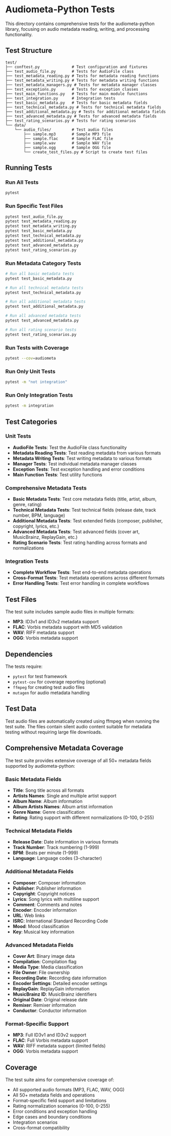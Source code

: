 # Audiometa-Python Tests

This directory contains comprehensive tests for the audiometa-python library, focusing on audio metadata reading, writing, and processing functionality.

## Test Structure

```
test/
├── conftest.py              # Test configuration and fixtures
├── test_audio_file.py       # Tests for AudioFile class
├── test_metadata_reading.py # Tests for metadata reading functions
├── test_metadata_writing.py # Tests for metadata writing functions
├── test_metadata_managers.py # Tests for metadata manager classes
├── test_exceptions.py       # Tests for exception classes
├── test_main_functions.py   # Tests for main module functions
├── test_integration.py      # Integration tests
├── test_basic_metadata.py   # Tests for basic metadata fields
├── test_technical_metadata.py # Tests for technical metadata fields
├── test_additional_metadata.py # Tests for additional metadata fields
├── test_advanced_metadata.py # Tests for advanced metadata fields
├── test_rating_scenarios.py # Tests for rating scenarios
└── data/
    └── audio_files/         # Test audio files
        ├── sample.mp3       # Sample MP3 file
        ├── sample.flac      # Sample FLAC file
        ├── sample.wav       # Sample WAV file
        ├── sample.ogg       # Sample OGG file
        └── create_test_files.py # Script to create test files
```

## Running Tests

### Run All Tests

```bash
pytest
```

### Run Specific Test Files

```bash
pytest test_audio_file.py
pytest test_metadata_reading.py
pytest test_metadata_writing.py
pytest test_basic_metadata.py
pytest test_technical_metadata.py
pytest test_additional_metadata.py
pytest test_advanced_metadata.py
pytest test_rating_scenarios.py
```

### Run Metadata Category Tests

```bash
# Run all basic metadata tests
pytest test_basic_metadata.py

# Run all technical metadata tests
pytest test_technical_metadata.py

# Run all additional metadata tests
pytest test_additional_metadata.py

# Run all advanced metadata tests
pytest test_advanced_metadata.py

# Run all rating scenario tests
pytest test_rating_scenarios.py
```

### Run Tests with Coverage

```bash
pytest --cov=audiometa
```

### Run Only Unit Tests

```bash
pytest -m "not integration"
```

### Run Only Integration Tests

```bash
pytest -m integration
```

## Test Categories

### Unit Tests

- **AudioFile Tests**: Test the AudioFile class functionality
- **Metadata Reading Tests**: Test reading metadata from various formats
- **Metadata Writing Tests**: Test writing metadata to various formats
- **Manager Tests**: Test individual metadata manager classes
- **Exception Tests**: Test exception handling and error conditions
- **Main Function Tests**: Test utility functions

### Comprehensive Metadata Tests

- **Basic Metadata Tests**: Test core metadata fields (title, artist, album, genre, rating)
- **Technical Metadata Tests**: Test technical fields (release date, track number, BPM, language)
- **Additional Metadata Tests**: Test extended fields (composer, publisher, copyright, lyrics, etc.)
- **Advanced Metadata Tests**: Test advanced fields (cover art, MusicBrainz, ReplayGain, etc.)
- **Rating Scenario Tests**: Test rating handling across formats and normalizations

### Integration Tests

- **Complete Workflow Tests**: Test end-to-end metadata operations
- **Cross-Format Tests**: Test metadata operations across different formats
- **Error Handling Tests**: Test error handling in complete workflows

## Test Files

The test suite includes sample audio files in multiple formats:

- **MP3**: ID3v1 and ID3v2 metadata support
- **FLAC**: Vorbis metadata support with MD5 validation
- **WAV**: RIFF metadata support
- **OGG**: Vorbis metadata support

## Dependencies

The tests require:

- `pytest` for test framework
- `pytest-cov` for coverage reporting (optional)
- `ffmpeg` for creating test audio files
- `mutagen` for audio metadata handling

## Test Data

Test audio files are automatically created using ffmpeg when running the test suite. The files contain silent audio content suitable for metadata testing without requiring large file downloads.

## Comprehensive Metadata Coverage

The test suite provides extensive coverage of all 50+ metadata fields supported by audiometa-python:

### Basic Metadata Fields

- **Title**: Song title across all formats
- **Artists Names**: Single and multiple artist support
- **Album Name**: Album information
- **Album Artists Names**: Album artist information
- **Genre Name**: Genre classification
- **Rating**: Rating support with different normalizations (0-100, 0-255)

### Technical Metadata Fields

- **Release Date**: Date information in various formats
- **Track Number**: Track numbering (1-999)
- **BPM**: Beats per minute (1-999)
- **Language**: Language codes (3-character)

### Additional Metadata Fields

- **Composer**: Composer information
- **Publisher**: Publisher information
- **Copyright**: Copyright notices
- **Lyrics**: Song lyrics with multiline support
- **Comment**: Comments and notes
- **Encoder**: Encoder information
- **URL**: Web links
- **ISRC**: International Standard Recording Code
- **Mood**: Mood classification
- **Key**: Musical key information

### Advanced Metadata Fields

- **Cover Art**: Binary image data
- **Compilation**: Compilation flag
- **Media Type**: Media classification
- **File Owner**: File ownership
- **Recording Date**: Recording date information
- **Encoder Settings**: Detailed encoder settings
- **ReplayGain**: ReplayGain information
- **MusicBrainz ID**: MusicBrainz identifiers
- **Original Date**: Original release date
- **Remixer**: Remixer information
- **Conductor**: Conductor information

### Format-Specific Support

- **MP3**: Full ID3v1 and ID3v2 support
- **FLAC**: Full Vorbis metadata support
- **WAV**: RIFF metadata support (limited fields)
- **OGG**: Vorbis metadata support

## Coverage

The test suite aims for comprehensive coverage of:

- All supported audio formats (MP3, FLAC, WAV, OGG)
- All 50+ metadata fields and operations
- Format-specific field support and limitations
- Rating normalization scenarios (0-100, 0-255)
- Error conditions and exception handling
- Edge cases and boundary conditions
- Integration scenarios
- Cross-format compatibility
